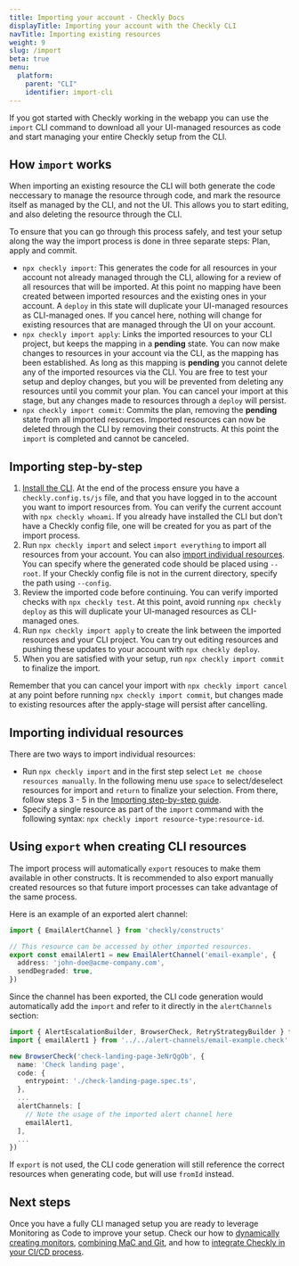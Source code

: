 ```yaml
---
title: Importing your account - Checkly Docs
displayTitle: Importing your account with the Checkly CLI
navTitle: Importing existing resources
weight: 9
slug: /import
beta: true
menu:
  platform:
    parent: "CLI"
    identifier: import-cli
---
```


If you got started with Checkly working in the webapp you can use the `import` CLI command to download all your UI-managed resources as code and start managing your entire Checkly setup from the CLI.

## How `import` works

When importing an existing resource the CLI will both generate the code neccessary to manage the resource through code, and mark the resource itself as managed by the CLI, and not the UI. This allows you to start editing, and also deleting the resource through the CLI. 

To ensure that you can go through this process safely, and test your setup along the way the import process is done in three separate steps: Plan, apply and commit.
- `npx checkly import`: This generates the code for all resources in your account not already managed through the CLI, allowing for a review of all resources that will be imported. At this point no mapping have been created between imported resources and the existing ones in your account. A `deploy` in this state will duplicate your UI-managed resources as CLI-managed ones. If you cancel here, nothing will change for existing resources that are managed through the UI on your account. 
- `npx checkly import apply`: Links the imported resources to your CLI project, but keeps the mapping in a **pending** state. You can now make changes to resources in your account via the CLI, as the mapping has been established. As long as this mapping is **pending** you cannot delete any of the imported resources via the CLI. You are free to test your setup and deploy changes, but you will be prevented from deleting any resources until you commit your plan. You can cancel your import at this stage, but any changes made to resources through a `deploy` will persist.
- `npx checkly import commit`: Commits the plan, removing the **pending** state from all imported resources. Imported resources can now be deleted through the CLI by removing their constructs. At this point the `import` is completed and cannot be canceled.

## Importing step-by-step

1. [Install the CLI](/docs/cli/installation/). At the end of the process ensure you have a `checkly.config.ts/js` file, and that you have logged in to the account you want to import resources from. You can verify the current account with `npx checkly whoami`. If you already have installed the CLI but don't have a Checkly config file, one will be created for you as part of the import process.
2. Run `npx checkly import` and select `import everything` to import all resources from your account. You can also [import individual resources](/docs/cli/import/#importing-individual-resources). You can specify where the generated code should be placed using `--root`. If your Checkly config file is not in the current directory, specify the path using `--config`.
3. Review the imported code before continuing. You can verify imported checks with `npx checkly test`. At this point, avoid running `npx checkly deploy` as this will duplicate your UI-managed resources as CLI-managed ones.
4. Run `npx checkly import apply` to create the link between the imported resources and your CLI project. You can try out editing resources and pushing these updates to your account with `npx checkly deploy`.
5. When you are satisfied with your setup, run `npx checkly import commit` to finalize the import.

Remember that you can cancel your import with `npx checkly import cancel` at any point before running `npx checkly import commit`, but changes made to existing resources after the apply-stage will persist after cancelling.

## Importing individual resources

There are two ways to import individual resources:
- Run `npx checkly import` and in the first step select `Let me choose resources manually`. In the following menu use `space` to select/deselect resources for import and `return` to finalize your selection. From there, follow steps 3 - 5 in the [Importing step-by-step guide](/docs/cli/import#importing-step-by-step).
- Specify a single resource as part of the `import` command with the following syntax: `npx checkly import resource-type:resource-id`.

## Using `export` when creating CLI resources

The import process will automatically `export` resouces to make them available in other constructs. It is recommended to also export manually created resources so that future import processes can take advantage of the same process.

Here is an example of an exported alert channel:
```ts {title="alert-channel.ts"}
import { EmailAlertChannel } from 'checkly/constructs'

// This resource can be accessed by other imported resources.
export const emailAlert1 = new EmailAlertChannel('email-example', {
  address: 'john-doe@acme-company.com',
  sendDegraded: true,
})
```

Since the channel has been exported, the CLI code generation would automatically add the `import` and refer to it directly in the `alertChannels` section:
```ts {title="alert-channel.ts"}
import { AlertEscalationBuilder, BrowserCheck, RetryStrategyBuilder } from 'checkly/constructs'
import { emailAlert1 } from '../../alert-channels/email-example.check'

new BrowserCheck('check-landing-page-3eNrQgOb', {
  name: 'Check landing page',
  code: {
    entrypoint: './check-landing-page.spec.ts',
  },
  ...
  alertChannels: [
    // Note the usage of the imported alert channel here
    emailAlert1,
  ],
  ...
})
```

If `export` is not used, the CLI code generation will still reference the correct resources when generating code, but will use `fromId` instead.


## Next steps

Once you have a fully CLI managed setup you are ready to leverage Monitoring as Code to improve your setup. Check our how to [dynamically creating monitors](/docs/cli/dynamic-check-creation/), [combining MaC and Git](/docs/cli/using-git/), and how to [integrate Checkly in your CI/CD process](/docs/cicd/).